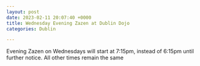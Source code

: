 ```yaml
---
layout: post
date: 2023-02-11 20:07:40 +0000
title: Wednesday Evening Zazen at Dublin Dojo
categories: Dublin

---
```

Evening Zazen on Wednesdays will start at 7:15pm, instead of 6:15pm until further notice. All other times remain the same